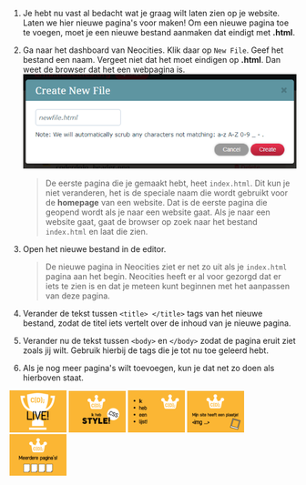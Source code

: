 1. Je hebt nu vast al bedacht wat je graag wilt laten zien op je website. Laten we hier nieuwe pagina's voor maken! Om een nieuwe pagina toe te voegen, moet je een nieuwe bestand aanmaken dat eindigt met **.html**.

2. Ga naar het dashboard van Neocities. Klik daar op `New File`. Geef het bestand een naam. Vergeet niet dat het moet eindigen op **.html**. Dan weet de browser dat het een webpagina is.  
   ![](/assets/new_file.png)

   > De eerste pagina die je gemaakt hebt, heet `index.html`. Dit kun je niet veranderen, het is de speciale naam die wordt gebruikt voor de **homepage** van een website. Dat is de eerste pagina die geopend wordt als je naar een website gaat. Als je naar een website gaat, gaat de browser op zoek naar het bestand `index.html` en laat die zien.

3. Open het nieuwe bestand in de editor.

   > De nieuwe pagina in Neocities ziet er net zo uit als je `index.html` pagina aan het begin. Neocities heeft er al voor gezorgd dat er iets te zien is en dat je meteen kunt beginnen met het aanpassen van deze pagina.

4. Verander de tekst tussen `<title> </title>` tags van het nieuwe bestand, zodat de titel iets vertelt over de inhoud van je nieuwe pagina.

5. Verander nu de tekst tussen `<body>` en `</body>` zodat de pagina eruit ziet zoals jij wilt. Gebruik hierbij de tags die je tot nu toe geleerd hebt.

6. Als je nog meer pagina's wilt toevoegen, kun je dat net zo doen als hierboven staat.

  

![](../assets/badges/thumbs/01_live.png) 
![](../assets/badges/thumbs/06_style.png)
![](../assets/badges/thumbs/04_li.png) 
![](../assets/badges/thumbs/03_img.png) 
![](../assets/badges/thumbs/05_pages.png)




